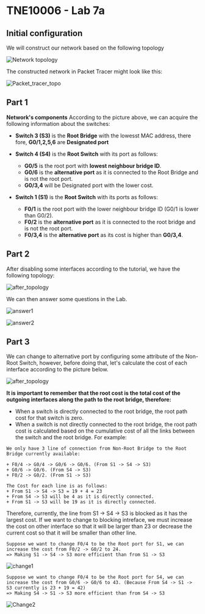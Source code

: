 # TNE10006 - Lab 7a 
## Initial configuration
We will construct our network based on the following topology

![Network topology](https://github.com/Catcurity123/TNE10006/blob/main/Picture/Lab7/Network%20topology.png?raw=true)

The constructed network in Packet Tracer might look like this:

![Packet_tracer_topo](https://github.com/Catcurity123/TNE10006/blob/main/Picture/Lab7/Before_disable.png?raw=true)

## Part 1
**Network's components**
According to the picture above, we can acquire the following information about the switches:

* **Switch 3 (S3)** is the **Root Bridge** with the lowesst MAC address, there fore, **G0/1,2,5,6** are **Designated port**

* **Switch 4 (S4)** is the **Root Switch** with its port as follows:
  + **G0/5** is the root port with **lowest neighbour bridge ID**.
  + **G0/6** is the **alternative port** as it is connected to the Root Bridge and is not the root port.
  + **G0/3,4** will be Designated port with the lower cost.

* **Switch 1 (S1)** is the **Root Switch** with its ports as follows:
  + **F0/1** is the root port with the lower neighbour bridge ID (G0/1 is lower than G0/2).
  + **F0/2** is the **alternative port** as it is connected to the root bridge and is not the root port.
  + **F0/3,4** is the **alternative port** as its cost is higher than **G0/3,4**.

## Part 2
After disabling some interfaces according to the tutorial, we have the following topology:

![after_topology](https://github.com/Catcurity123/TNE10006/blob/main/Picture/Lab7/After_disable.png?raw=true)

We can then answer some questions in the Lab.

![answer1](https://github.com/Catcurity123/TNE10006/blob/main/Picture/Lab7/Answer.png?raw=true)

![answer2](https://github.com/Catcurity123/TNE10006/blob/main/Picture/Lab7/Answer2.png?raw=true)

## Part 3
We can change to alternative port by configuring some attribute of the Non-Root Switch, however, before doing that, let's calculate the cost of each interface according to the picture below.

![after_topology](https://github.com/Catcurity123/TNE10006/blob/main/Picture/Lab7/After_disable.png?raw=true)

**It is important to remember that the root cost is the total cost of the outgoing interfaces along the path to the root bridge, therefore:**
+ When a switch is directly connected to the root bridge, the root path cost for that switch is zero.
+ When a switch is not directly connected to the root bridge, the root path cost is calculated based on the cumulative cost of all the links between the switch and the root bridge. For example:



```
We only have 3 line of connection from Non-Root Bridge to the Root Bridge currently available:

+ F0/4 -> G0/4 -> G0/6 -> G0/6. (From S1 -> S4 -> S3)
+ G0/6 -> G0/6. (From S4 -> S3)
+ F0/2 -> G0/2. (From S1 -> S3)

The Cost for each line is as follows:
+ From S1 -> S4 -> S3 = 19 + 4 = 23 
+ From S4 -> S3 will be 4 as it is directly connected.
+ From S1 -> S3 will be 19 as it is directly connected.
```
Therefore, currently, the line from S1 -> S4 -> S3 is blocked as it has the largest cost. If we want to change to blocking intreface, we must increase the cost on other interface so that it will be larger than 23 or decrease the current cost so that it will be smaller than other line.

```
Suppose we want to change F0/4 to be the Root port for S1, we can increase the cost from F0/2 -> G0/2 to 24. 
=> Making S1 -> S4 -> S3 more efficient than from S1 -> S3
```

![change1](https://github.com/Catcurity123/TNE10006/blob/main/Picture/Lab7/Change1.png?raw=true)

```
Suppose we want to change F0/4 to be the Root port for S4, we can increase the cost from G0/6 -> G0/6 to 43. (Because From S4 -> S1 -> S3 currently is 23 + 19 = 42)
=> Making S4 -> S1 -> S3 more efficient than from S4 -> S3
```

![Change2](https://github.com/Catcurity123/TNE10006/blob/main/Picture/Lab7/Change2.png?raw=true)
